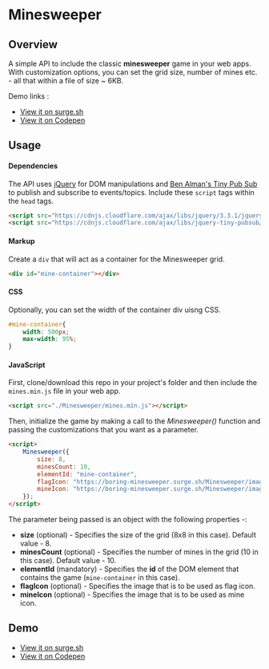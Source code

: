 # Minesweeper


## Overview

A simple API to include the classic **minesweeper** game in your web apps. With customization options, you can set the grid size, number of mines etc. - all that within a file of size ~ 6KB.

Demo links : 

* [View it on surge.sh](https://boring-minesweeper.surge.sh/)
* [View it on Codepen](https://codepen.io/animeshk874/pen/wXQGrZ)


## Usage

#### Dependencies

The API uses [jQuery](https://github.com/jquery/jquery) for DOM manipulations and [Ben Alman's Tiny Pub Sub](https://github.com/cowboy/jquery-tiny-pubsub) to publish and subscribe to events/topics.
Include these ```script``` tags within the ```head``` tags.

```html
<script src="https://cdnjs.cloudflare.com/ajax/libs/jquery/3.3.1/jquery.min.js"></script>
<script src="https://cdnjs.cloudflare.com/ajax/libs/jquery-tiny-pubsub/0.7.0/ba-tiny-pubsub.min.js"></script>
```


#### Markup

Create a ```div``` that will act as a container for the Minesweeper grid.

```html
<div id="mine-container"></div>
```


#### CSS

Optionally, you can set the width of the container div uisng CSS.

```CSS
#mine-container{
    width: 500px;
    max-width: 95%;
}
```


#### JavaScript

First, clone/download this repo in your project's folder and then include the ```mines.min.js``` file in your web app.

```html
<script src="./Minesweeper/mines.min.js"></script>
```

Then, initialize the game by making a call to the *Minesweeper()* function and passing the customizations that you want as a parameter.

```html
<script>
    Minesweeper({
        size: 8,
        minesCount: 10,
        elementId: "mine-container",
        flagIcon: "https://boring-minesweeper.surge.sh/Minesweeper/images/flag.png",
        mineIcon: "https://boring-minesweeper.surge.sh/Minesweeper/images/mine.png"
    });
</script>
```

The parameter being passed is an object with the following properties -:
* **size** (optional) - Specifies the size of the grid (8x8 in this case). Default value - 8.
* **minesCount** (optional) - Specifies the number of mines in the grid (10 in this case). Default value - 10.
* **elementId** (mandatory) - Specifies the **id** of the DOM element that contains the game (```mine-container``` in this case).
* **flagIcon** (optional) - Specifies the image that is to be used as flag icon.
* **mineIcon** (optional) - Specifies the image that is to be used as mine icon.


## Demo

* [View it on surge.sh](https://boring-minesweeper.surge.sh/)
* [View it on Codepen](https://codepen.io/animeshk874/pen/wXQGrZ)